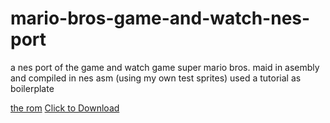 # mario-bros-game-and-watch-nes-port
a nes port of the game and watch game super mario bros. maid in asembly and compiled in nes asm (using my own test sprites) used a tutorial as boilerplate

[the rom](/exercise.nes)
<a href="myFile.js" download>Click to Download</a>

